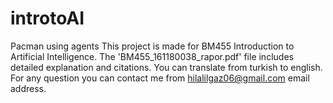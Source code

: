 # introtoAI
 Pacman using agents
This project is made for BM455 Introduction to Artificial Intelligence. The 'BM455_161180038_rapor.pdf' file includes detailed explanation and citations. You can translate from turkish to english. For any question you can contact me from hilalilgaz06@gmail.com email address.
